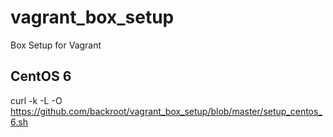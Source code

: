 # vagrant_box_setup
Box Setup for Vagrant

## CentOS 6
curl -k -L -O https://github.com/backroot/vagrant_box_setup/blob/master/setup_centos_6.sh
